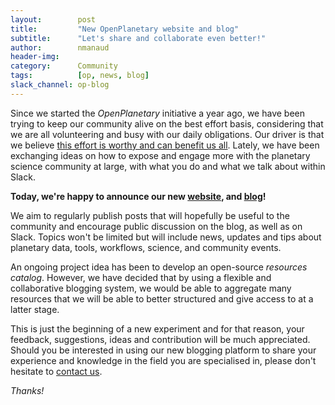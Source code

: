 ```yaml
---
layout:        post
title:         "New OpenPlanetary website and blog"
subtitle:      "Let's share and collaborate even better!"
author:        nmanaud
header-img:
category:      Community
tags:          [op, news, blog]
slack_channel: op-blog
---
```

<!-- image: /img/op-webintent.png -->

Since we started the *OpenPlanetary* initiative a year ago, we have been trying to keep our community alive on the best effort basis, considering that we are all volunteering and busy with our daily obligations. Our driver is that we believe [this effort is worthy and can benefit us all](http://openplanetary.co/blog/community/why-openplanetary.html). Lately, we have been exchanging ideas on how to expose and engage more with the planetary science community at large, with what you do and what we talk about within Slack.

**Today, we're happy to announce our new [website](http://openplanetary.co), and [blog](http://openplanetary.co/blog)!**

We aim to regularly publish posts that will hopefully be useful to the community and encourage public discussion on the blog, as well as on Slack. Topics won't be limited but will include news, updates and tips about planetary data, tools, workflows, science, and community events.

An ongoing project idea has been to develop an open-source *resources catalog*. However, we have decided that by using a flexible and collaborative blogging system, we would be able to aggregate many resources that we will be able to better structured and give access to at a latter stage.

This is just the beginning of a new experiment and for that reason, your feedback, suggestions, ideas and contribution will be much appreciated. Should you be interested in using our new blogging platform to share your experience and knowledge in the field you are specialised in, please don't hesitate to [contact us](http://openplanetary.co/about).

*Thanks!*
